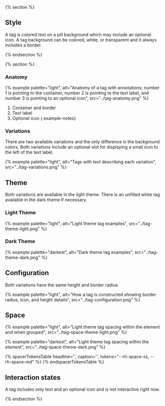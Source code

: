 {% section %}
## Style

A tag is colored text on a pill background which may include an optional icon. A 
tag background can be colored, white, or transparent and it always includes a 
border.

{% endsection %}

{% section %} 

### Anatomy
{% example palette="light",
           alt="Anatomy of a tag with annotations; number 1 is pointing to the container, number 2 is pointing to the text label, and number 3 is pointing to an optional icon",
           src="../tag-anatomy.png" %}
 
1. Container and border
2. Text label
3. Optional icon
{.example-notes}


### Variations

There are two available variations and the only difference is the background 
colors. Both variations include an optional slot for displaying a small icon to 
the left of the text label.

{% example palette="light",
           alt="Tags with text describing each variation",
           src="../tag-variations.png" %}

## Theme

Both variations are available in the light theme. There is an unfilled white tag 
available in the dark theme if necessary.

### Light Theme
    
{% example palette="light",
        alt="Light theme tag examples",
        src="../tag-theme-light.png" %}

### Dark Theme
{% example palette="darkest",
        alt="Dark theme tag examples",
        src="../tag-theme-dark.png" %}

## Configuration

Both variations have the same height and border radius.

{% example palette="light",
        alt="How a tag is constructed showing border radius, icon, and height details",
        src="../tag-configuration.png" %}

## Space

{% example palette="light",
        alt="Light theme tag spacing within the element and when grouped",
        src="../tag-space-theme-light.png" %}

{% example palette="darkest",
        alt="Light theme tag spacing within the element",
        src="../tag-space-theme-dark.png" %}

{% spacerTokensTable 
    headline='',
    caption='',
    tokens="--rh-space-xs, --rh-space-md" %}
{% endspacerTokensTable %}

## Interaction states

A tag includes only text and an optional icon and is not interactive right now.

{% endsection %}
